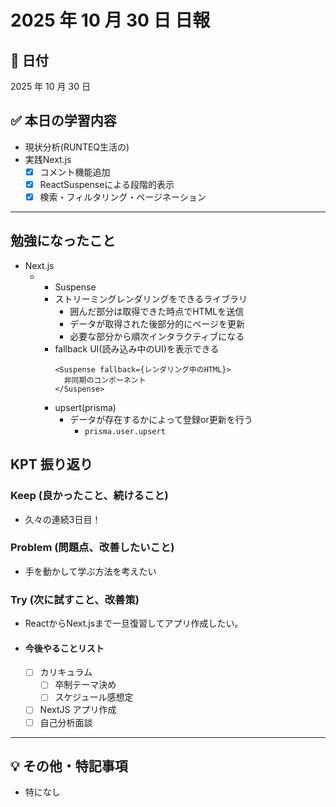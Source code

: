 # 2025 年 10 月 30 日 日報

## 📅 日付

2025 年 10 月 30 日

## ✅ 本日の学習内容

- 現状分析(RUNTEQ生活の)
- 実践Next.js
  - [x] コメント機能追加
  - [x] ReactSuspenseによる段階的表示
  - [x] 検索・フィルタリング・ページネーション

---

## 勉強になったこと

- Next.js
  - - Suspense
    - ストリーミングレンダリングをできるライブラリ
        - 囲んだ部分は取得できた時点でHTMLを送信
        - データが取得された後部分的にページを更新
        - 必要な部分から順次インタラクティブになる
    - fallback UI(読み込み中のUI)を表示できる
      ```tsx
      <Suspense fallback={レンダリング中のHTML}>
        非同期のコンポーネント
      </Suspense>
      ```
    - upsert(prisma)
      - データが存在するかによって登録or更新を行う
        - `prisma.user.upsert`

## KPT 振り返り

### Keep (良かったこと、続けること)

- 久々の連続3日目！

### Problem (問題点、改善したいこと)

- 手を動かして学ぶ方法を考えたい

### Try (次に試すこと、改善策)

- ReactからNext.jsまで一旦復習してアプリ作成したい。

- #### 今後やることリスト
  - [ ] カリキュラム
    - [ ] 卒制テーマ決め
    - [ ] スケジュール感想定
  - [ ] NextJS アプリ作成
  - [ ] 自己分析面談

---

## 💡 その他・特記事項

- 特になし
